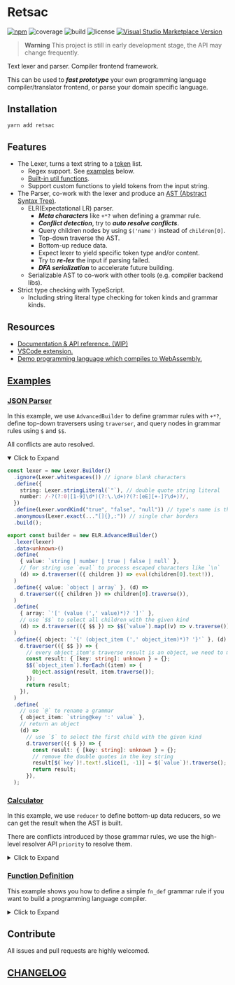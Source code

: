 # Retsac

[![npm](https://img.shields.io/npm/v/retsac?style=flat-square)](https://www.npmjs.com/package/retsac)
![coverage](https://img.shields.io/codecov/c/github/DiscreteTom/retsac?style=flat-square)
![build](https://img.shields.io/github/actions/workflow/status/DiscreteTom/retsac/publish.yml?style=flat-square)
![license](https://img.shields.io/github/license/DiscreteTom/retsac?style=flat-square)
[![Visual Studio Marketplace Version](https://img.shields.io/visual-studio-marketplace/v/DiscreteTom.vscode-retsac?label=VSCode%20extension&style=flat-square)](https://marketplace.visualstudio.com/items?itemName=DiscreteTom.vscode-retsac)

> **Warning**
> This project is still in early development stage, the API may change frequently.

Text lexer and parser. Compiler frontend framework.

This can be used to **_fast prototype_** your own programming language compiler/translator frontend, or parse your domain specific language.

## Installation

```bash
yarn add retsac
```

## Features

- The Lexer, turns a text string to a [token](https://github.com/DiscreteTom/retsac/blob/main/src/lexer/model.ts) list.
  - Regex support. See [examples](https://github.com/DiscreteTom/retsac#examples) below.
  - [Built-in util functions](https://github.com/DiscreteTom/retsac/blob/main/src/lexer/utils).
  - Support custom functions to yield tokens from the input string.
- The Parser, co-work with the lexer and produce an [AST (Abstract Syntax Tree)](https://github.com/DiscreteTom/retsac/blob/main/src/parser/ast.ts).
  - ELR(Expectational LR) parser.
    - **_Meta characters_** like `+*?` when defining a grammar rule.
    - **_Conflict detection_**, try to **_auto resolve conflicts_**.
    - Query children nodes by using `$('name')` instead of `children[0]`.
    - Top-down traverse the AST.
    - Bottom-up reduce data.
    - Expect lexer to yield specific token type and/or content.
    - Try to **_re-lex_** the input if parsing failed.
    - **_DFA serialization_** to accelerate future building.
  - Serializable AST to co-work with other tools (e.g. compiler backend libs).
- Strict type checking with TypeScript.
  - Including string literal type checking for token kinds and grammar kinds.

## Resources

- [Documentation & API reference. (WIP)](https://discretetom.github.io/retsac/)
- [VSCode extension.](https://github.com/DiscreteTom/vscode-retsac)
- [Demo programming language which compiles to WebAssembly.](https://github.com/DiscreteTom/dt0)

## [Examples](https://github.com/DiscreteTom/retsac/tree/main/examples)

### [JSON Parser](https://github.com/DiscreteTom/retsac/blob/main/examples/parser/json/json.ts)

In this example, we use `AdvancedBuilder` to define grammar rules with `+*?`, define top-down traversers using `traverser`, and query nodes in grammar rules using `$` and `$$`.

All conflicts are auto resolved.

<details open><summary>Click to Expand</summary>

```ts
const lexer = new Lexer.Builder()
  .ignore(Lexer.whitespaces()) // ignore blank characters
  .define({
    string: Lexer.stringLiteral(`"`), // double quote string literal
    number: /-?(?:0|[1-9]\d*)(?:\.\d+)?(?:[eE][+-]?\d+)?/,
  })
  .define(Lexer.wordKind("true", "false", "null")) // type's name is the literal value
  .anonymous(Lexer.exact(..."[]{},:")) // single char borders
  .build();

export const builder = new ELR.AdvancedBuilder()
  .lexer(lexer)
  .data<unknown>()
  .define(
    { value: `string | number | true | false | null` },
    // for string use `eval` to process escaped characters like `\n`
    (d) => d.traverser(({ children }) => eval(children[0].text!)),
  )
  .define({ value: `object | array` }, (d) =>
    d.traverser(({ children }) => children[0].traverse()),
  )
  .define(
    { array: `'[' (value (',' value)*)? ']'` },
    // use `$$` to select all children with the given kind
    (d) => d.traverser(({ $$ }) => $$(`value`).map((v) => v.traverse())),
  )
  .define({ object: `'{' (object_item (',' object_item)*)? '}'` }, (d) =>
    d.traverser(({ $$ }) => {
      // every object_item's traverse result is an object, we need to merge them
      const result: { [key: string]: unknown } = {};
      $$(`object_item`).forEach((item) => {
        Object.assign(result, item.traverse());
      });
      return result;
    }),
  )
  .define(
    // use `@` to rename a grammar
    { object_item: `string@key ':' value` },
    // return an object
    (d) =>
      // use `$` to select the first child with the given kind
      d.traverser(({ $ }) => {
        const result: { [key: string]: unknown } = {};
        // remove the double quotes in the key string
        result[$(`key`)!.text!.slice(1, -1)] = $(`value`)!.traverse();
        return result;
      }),
  );
```

</details>

### [Calculator](https://github.com/DiscreteTom/retsac/blob/main/examples/parser/calculator/calculator.ts)

In this example, we use `reducer` to define bottom-up data reducers, so we can get the result when the AST is built.

There are conflicts introduced by those grammar rules, we use the high-level resolver API `priority` to resolve them.

<details><summary>Click to Expand</summary>

```ts
const lexer = new Lexer.Builder()
  .ignore(Lexer.whitespaces()) // ignore blank characters
  .define({ number: /[0-9]+(?:\.[0-9]+)?/ })
  .anonymous(Lexer.exact(..."+-*/()")) // operators
  .build();

export const builder = new ELR.ParserBuilder()
  .data<number>()
  .lexer(lexer)
  .define({ exp: "number" }, (d) =>
    // the result of the reducer will be stored in the node's value
    d.reducer(({ matched }) => Number(matched[0].text)),
  )
  .define({ exp: `'-' exp` }, (d) => d.reducer(({ values }) => -values[1]!))
  .define({ exp: `'(' exp ')'` }, (d) => d.reducer(({ values }) => values[1]))
  .define({ exp: `exp '+' exp` }, (d) =>
    d.reducer(({ values }) => values[0]! + values[2]!),
  )
  .define({ exp: `exp '-' exp` }, (d) =>
    d.reducer(({ values }) => values[0]! - values[2]!),
  )
  .define({ exp: `exp '*' exp` }, (d) =>
    d.reducer(({ values }) => values[0]! * values[2]!),
  )
  .define({ exp: `exp '/' exp` }, (d) =>
    d.reducer(({ values }) => values[0]! / values[2]!),
  )
  .priority(
    { exp: `'-' exp` }, // highest priority
    [{ exp: `exp '*' exp` }, { exp: `exp '/' exp` }],
    [{ exp: `exp '+' exp` }, { exp: `exp '-' exp` }], // lowest priority
  );
```

</details>

### [Function Definition](https://github.com/DiscreteTom/retsac/blob/main/examples/parser/advanced-builder/advanced-builder.ts)

This example shows you how to define a simple `fn_def` grammar rule if you want to build a programming language compiler.

<details><summary>Click to Expand</summary>

```ts
const lexer = new Lexer.Builder()
  .ignore(Lexer.whitespaces()) // ignore blank chars
  .define(Lexer.wordKind("pub", "fn", "return", "let")) // keywords
  .define({
    integer: /([1-9][0-9]*|0)/,
    identifier: /[a-zA-Z_]\w*/,
  })
  .anonymous(Lexer.exact(..."+-*/():{};=,")) // single char operator
  .build();

export const builder = new ELR.AdvancedBuilder()
  .lexer(lexer)
  .define({
    // use `@` to rename a node
    fn_def: `
      pub fn identifier@funcName '(' (param (',' param)*)? ')' ':' identifier@retType '{'
        stmt*
      '}'
    `,
  })
  .define({ param: `identifier ':' identifier` })
  .define({ stmt: `assign_stmt | ret_stmt` }, (d) => d.commit()) // commit to prevent re-lex, optimize performance
  .define({ assign_stmt: `let identifier ':' identifier '=' exp ';'` })
  .define({ ret_stmt: `return exp ';'` })
  .define({ exp: `integer | identifier` })
  .define({ exp: `exp '+' exp` })
  .priority({ exp: `exp '+' exp` });
```

</details>

## Contribute

All issues and pull requests are highly welcomed.

## [CHANGELOG](https://github.com/DiscreteTom/retsac/blob/main/CHANGELOG.md)
